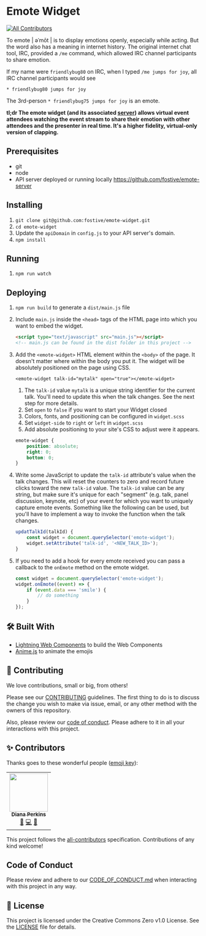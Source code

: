 # Emote Widget

<!-- ALL-CONTRIBUTORS-BADGE:START - Do not remove or modify this section -->

[![All Contributors](https://img.shields.io/badge/all_contributors-1-orange.svg?style=flat-square)](#contributors-)

<!-- ALL-CONTRIBUTORS-BADGE:END -->

To emote | əˈmōt | is to display emotions openly, especially while acting. But the word also has a meaning in internet history. The original internet chat tool, IRC, provided a `/me` command, which allowed IRC channel participants to share emotion.

If my name were `friendlybug80` on IRC, when I typed `/me jumps for joy`, all IRC channel participants would see

```
* friendlybug80 jumps for joy
```

The 3rd-person `* friendlybug75 jumps for joy` is an emote.

**tl;dr The emote widget (and its associated [server](https://github.com/fostive/emote-server)) allows virtual event attendees watching the event stream to share their emotion with other attendees and the presenter in real time. It's a higher fidelity, virtual-only version of clapping.**

## Prerequisites

-   git
-   node
-   API server deployed or running locally https://github.com/fostive/emote-server

## Installing

1. `git clone git@github.com:fostive/emote-widget.git`
1. `cd emote-widget`
1. Update the `apiDomain` in `config.js` to your API server's domain.
1. `npm install`

## Running

1. `npm run watch`

## Deploying

1. `npm run build` to generate a `dist/main.js` file
1. Include `main.js` inside the `<head>` tags of the HTML page into which you want to embed the widget.

    ```html
    <script type="text/javascript" src="main.js"></script>
    <!-- main.js can be found in the dist folder in this project -->
    ```

1. Add the `<emote-widget>` HTML element within the `<body>` of the page. It doesn't matter where within the body you put it. The widget will be absolutely positioned on the page using CSS.

    `<emote-widget talk-id="mytalk" open="true"></emote-widget>`

    1. The `talk-id` value `mytalk` is a unique string identifier for the current talk. You'll need to update this when the talk changes. See the next step for more details.
    1. Set `open` to `false` if you want to start your Widget closed
    1. Colors, fonts, and positioning can be configured in `widget.scss`
    1. Set `widget-side` to `right` or `left` in `widget.scss`
    1. Add absolute positioning to your site's CSS to adjust were it appears.

    ```css
    emote-widget {
        position: absolute;
        right: 0;
        bottom: 0;
    }
    ```

1. Write some JavaScript to update the `talk-id` attribute's value when the talk changes. This will reset the counters to zero and record future clicks toward the new `talk-id` value. The `talk-id` value can be any string, but make sure it's unique for each "segment" (e.g. talk, panel discussion, keynote, etc) of your event for which you want to uniquely capture emote events. Something like the following can be used, but you'll have to implement a way to invoke the function when the talk changes.

    ```javascript
    updatTalkId(talkId) {
        const widget = document.querySelector('emote-widget');
        widget.setAttribute('talk-id', '<NEW_TALK_ID>');
    }
    ```

1. If you need to add a hook for every emote received you can pass a callback to the `onEmote` method on the emote widget.

    ```javascript
    const widget = document.querySelector('emote-widget');
    widget.onEmote((event) => {
        if (event.data === 'smile') {
            // do something
        }
    });
    ```

## 🛠 Built With

-   [Lightning Web Components](https://lwc.dev) to build the Web Components
-   [Anime.js](https://animejs.com) to animate the emojis

## 🤝 Contributing

We love contributions, small or big, from others!

Please see our [CONTRIBUTING](CONTRIBUTING.md) guidelines. The first thing to do is to discuss the change you wish to make via issue, email, or any other method with the owners of this repository.

Also, please review our [code of conduct](CODE_OF_CONDUCT.md). Please adhere to it in all your interactions with this project.

## ✨ Contributors

Thanks goes to these wonderful people ([emoji key](https://allcontributors.org/docs/en/emoji-key)):

<!-- ALL-CONTRIBUTORS-LIST:START - Do not remove or modify this section -->
<!-- prettier-ignore-start -->
<!-- markdownlint-disable -->
<table>
  <tr>
    <td align="center"><a href="https://github.com/DianaPerkinsDesign"><img src="https://avatars0.githubusercontent.com/u/3477197?v=4" width="100px;" alt=""/><br /><sub><b>Diana Perkins</b></sub></a><br /><a href="#design-DianaPerkinsDesign" title="Design">🎨</a> <a href="https://github.com/fostive/emote-widget/commits?author=DianaPerkinsDesign" title="Code">💻</a> <a href="#ideas-DianaPerkinsDesign" title="Ideas, Planning, & Feedback">🤔</a></td>
  </tr>
</table>

<!-- markdownlint-enable -->
<!-- prettier-ignore-end -->

<!-- ALL-CONTRIBUTORS-LIST:END -->

This project follows the [all-contributors](https://github.com/all-contributors/all-contributors) specification. Contributions of any kind welcome!

## Code of Conduct

Please review and adhere to our [CODE_OF_CONDUCT.md](CODE_OF_CONDUCT.md) when interacting with this project in any way.

## 📝 License

This project is licensed under the Creative Commons Zero v1.0 License. See the [LICENSE](LICENSE) file for details.
